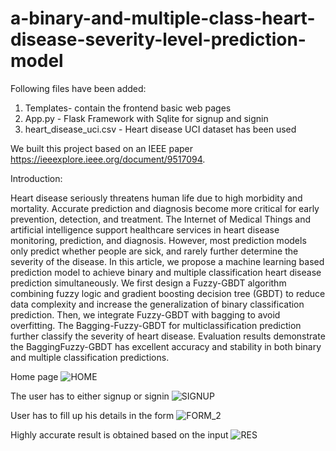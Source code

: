 # a-binary-and-multiple-class-heart-disease-severity-level-prediction-model
Following files have been added:
1. Templates- contain the frontend basic web pages
2. App.py - Flask Framework with Sqlite for signup and signin
3. heart_disease_uci.csv - Heart disease UCI dataset has been used

We built this project based on an IEEE paper https://ieeexplore.ieee.org/document/9517094.

Introduction:

Heart disease seriously threatens human life due to high morbidity and mortality. Accurate prediction and diagnosis become more critical for early prevention, detection, and treatment. The Internet of Medical Things and artificial intelligence support healthcare services in heart disease monitoring, prediction, and diagnosis. However, most prediction models only predict whether people are sick, and rarely further determine the severity of the disease. In this article, we propose a machine learning based prediction model to achieve binary and multiple classification heart disease prediction simultaneously. We first design a Fuzzy-GBDT algorithm combining fuzzy logic and gradient boosting decision tree (GBDT) to reduce data complexity and increase the generalization of binary classification prediction. Then, we integrate Fuzzy-GBDT with bagging to avoid overfitting. The Bagging-Fuzzy-GBDT for multiclassification prediction further classify the severity of heart disease. Evaluation results demonstrate the BaggingFuzzy-GBDT has excellent accuracy and stability in both binary and multiple classification predictions.


Home page
 ![HOME](https://github.com/user-attachments/assets/969738d6-557b-4841-bbfb-d164359151ff)

 The user has to either signup or signin 
 ![SIGNUP](https://github.com/user-attachments/assets/b0e50dd5-1e08-490b-ae70-6f6e1a9b0115)

 User has to fill up his details in the form
 ![FORM_2](https://github.com/user-attachments/assets/a2fe5c8c-e9f8-425c-9732-18f0ef548cbe)

Highly accurate result is obtained based on the input
![RES](https://github.com/user-attachments/assets/329491a6-6bc0-49c1-80c8-01297c6aa617)



